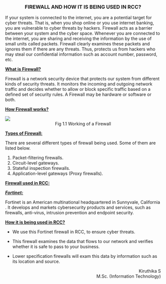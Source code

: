### <center>FIREWALL AND HOW IT IS BEING USED IN RCC?</center>

<p>If your system is connected to the internet, you are a potential target for cyber threats. That is, when you shop online or you use internet banking, you are vulnerable to cyber threats by hackers. Firewall acts as a barrier between your system and the cyber space. Whenever you are connected to the internet, you are sharing and receiving the information by the use of small units called packets. Firewall clearly examines these packets and ignores them if there are any threats. Thus, protects us from hackers who may steal our confidential information such as account number, password, etc.</p>

<u>**What is Firewall?**</u>

<p>Firewall is a network security device that protects our system from different kinds of security threats. It monitors the incoming and outgoing network traffic and decides whether to allow or block specific traffic based on a defined set of security rules. A Firewall may be hardware or software or both.</p>

**<u>How Firewall works?</u>**

<img src="https://media.geeksforgeeks.org/wp-content/uploads/1111-6.png">



<center>Fig 1.1 Working of a Firewall</center>

**<u>Types of Firewall:</u>**

There are several different types of firewall being used. Some of them are listed below.

1. Packet-filtering firewalls.
2. Circuit-level gateways.
3. Stateful inspection firewalls.
4. Application-level gateways (Proxy firewalls).

**<u>Firewall used in RCC:</u>**

**<u>*Fortinet:*</u>**

<p>Fortinet is an American multinational headquartered in Sunnyvale, California . It develops and markets cybersecurity products and services, such as firewalls, anti-virus, intrusion prevention and endpoint security.</p>

<u>**How it is being used in RCC?**</u>

* We use this Fortinet firewall in RCC, to ensure cyber threats.
* This firewall examines the data that flows to our network and verifies whether it is safe to pass to your business.
* Lower specification firewalls will exam this data by information such as its location and source.



   <div align="right"> Kiruthika S <br>   <div align="right"> M.Sc. (Information Technology)

